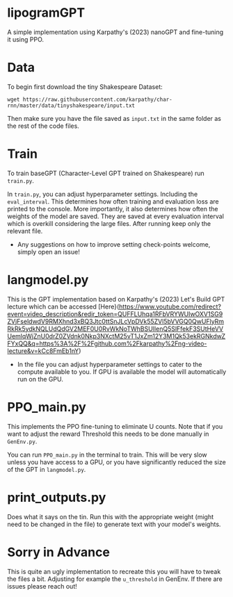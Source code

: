 # lipogramGPT
A simple implementation using Karpathy's (2023) nanoGPT and fine-tuning it using PPO.


# Data

To begin first download the tiny Shakespeare Dataset:
```
wget https://raw.githubusercontent.com/karpathy/char-rnn/master/data/tinyshakespeare/input.txt
```
Then make sure you have the file saved as `input.txt` in the same folder as the rest of the code files. 

# Train

To train baseGPT (Character-Level GPT trained on Shakespeare) run `train.py`.

In `train.py`, you can adjust hyperparameter settings. Including the `eval_interval`. This determines how often training and evaluation loss are printed to the console. More importantly, it also determines how often the weights of the model are saved. They are saved at every evaluation interval which is overkill considering the large files. After running keep only the relevant file. 

- Any suggestions on how to improve setting check-points welcome, simply open an issue!

# langmodel.py

This is the GPT implementation based on Karpathy's (2023) Let's Build GPT lecture which can be accessed [Here}(https://www.youtube.com/redirect?event=video_description&redir_token=QUFFLUhqa1RFbVRYWUIwOXV1SG9ZVjFseldwdV9RMXhnd3xBQ3Jtc0ttSnJLcVpDVk55ZVl5bVVGQ0QwUFlyRmRkRk5ydkNQLUdQdGV2MEF0U0RvWkNoTWhBSUlIenQ5SlFfekF3SUtHeVVUemlqWjZnU0drZ0ZVdnk0Nkp3NXctM25vT1JxZm12Y3M1Qk53ekRGNkdwZFYxQQ&q=https%3A%2F%2Fgithub.com%2Fkarpathy%2Fng-video-lecture&v=kCc8FmEb1nY)

- In the file you can adjust hyperparameter settings to cater to the compute available to you. If GPU is available the model will automatically run on the GPU.

# PPO_main.py

This implements the PPO fine-tuning to eliminate U counts. Note that if you want to adjust the reward Threshold this needs to be done manually in `GenEnv.py`.

You can run `PPO_main.py` in the terminal to train. This will be very slow unless you have access to a GPU, or you have significantly reduced the size of the GPT in `langmodel.py`.

# print_outputs.py

Does what it says on the tin. Run this with the appropriate weight (might need to be changed in the file) to generate text with your model's weights. 

# Sorry in Advance

This is quite an ugly implementation to recreate this you will have to tweak the files a bit. Adjusting for example the `u_threshold` in GenEnv. If there are issues please reach out!



